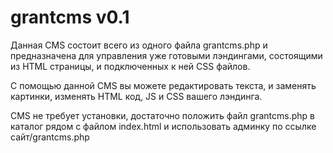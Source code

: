 # grantcms v0.1
Данная CMS состоит всего из одного файла grantcms.php и предназначена для управления уже готовыми лэндингами, состоящими из HTML страницы, и подключенных к ней CSS файлов.

С помощью данной CMS вы можете редактировать текста, и заменять картинки, изменять HTML код, JS и CSS вашего лэндинга.

CMS не требует установки, достаточно положить файл grantcms.php в каталог рядом с файлом index.html и использовать админку по ссылке сайт/grantcms.php
